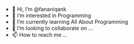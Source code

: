 - 👋 Hi, I’m @fananiqank
- 👀 I’m interested in Programming
- 🌱 I’m currently learning All About Programming
- 💞️ I’m looking to collaborate on ...
- 📫 How to reach me ...

<!---
fananiqank/fananiqank is a ✨ special ✨ repository because its `README.md` (this file) appears on your GitHub profile.
You can click the Preview link to take a look at your changes.
--->
